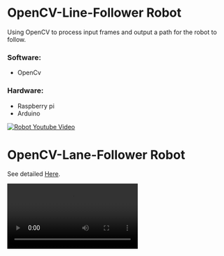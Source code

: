 # OpenCV-Line-Follower Robot
Using OpenCV to process input frames and output a path for the robot to follow.

### Software:
- OpenCv

### Hardware:
- Raspberry pi
- Arduino


[![Robot Youtube Video](https://github.com/AasaiAlangaram/OpenCV-Line-Follower/blob/master/Yellow%20Car%20Plate%20Automotive%20Business%20Card.png)](https://www.youtube.com/watch?v=vWrxlj9keN0 "Robot Youtube Video")

# OpenCV-Lane-Follower Robot

See detailed [Here](https://www.hackster.io/Aasai/lane-following-robot-using-opencv-da3d45).

![Video](https://github.com/AasaiAlangaram/OpenCV-Lane-Follower--Robot/blob/master/Images/merge_video_1588385388622.mp4)
